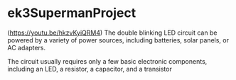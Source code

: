 # ek3SupermanProject
(https://youtu.be/hkzvKyiQRM4)
The double blinking LED circuit can be powered by a variety of power sources, including batteries, solar panels, or AC adapters.

The circuit usually requires only a few basic electronic components, including an LED, a resistor, a capacitor, and a transistor

